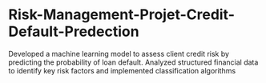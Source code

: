 # Risk-Management-Projet-Credit-Default-Predection
Developed a machine learning model to assess client credit risk by predicting the probability of loan default. Analyzed structured financial data to identify key risk factors and implemented classification algorithms
